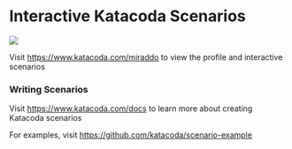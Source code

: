 # Interactive Katacoda Scenarios

[![](http://shields.katacoda.com/katacoda/miraddo/count.svg)](https://www.katacoda.com/miraddo "Get your profile on Katacoda.com")

Visit https://www.katacoda.com/miraddo to view the profile and interactive scenarios

### Writing Scenarios
Visit https://www.katacoda.com/docs to learn more about creating Katacoda scenarios

For examples, visit https://github.com/katacoda/scenario-example
